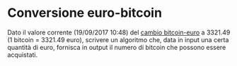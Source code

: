 # Conversione euro-bitcoin

Dato il valore corrente (19/09/2017 10:48) del [cambio bitcoin-euro](https://www.google.it/search?q=bitcoin+value) a 3321.49 (1 bitcoin = 3321.49 euro), scrivere un algoritmo che, data in input una certa quantità di euro, fornisca in output il numero di bitcoin che possono essere acquistati.

